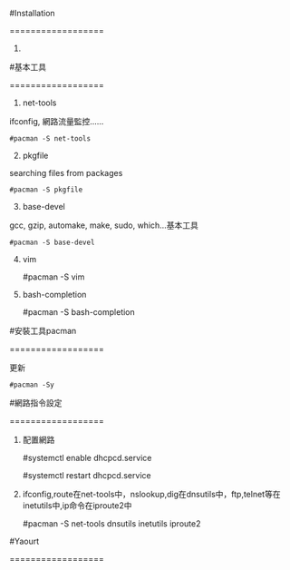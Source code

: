 #Installation

==================

1. 


#基本工具

==================

1. net-tools

ifconfig, 網路流量監控......

	#pacman -S net-tools

2. pkgfile

searching files from packages

	#pacman -S pkgfile

3. base-devel

gcc, gzip, automake, make, sudo, which...基本工具

	#pacman -S base-devel

4. vim

	#pacman -S vim

5. bash-completion

	#pacman -S bash-completion



#安裝工具pacman

==================

更新
	
	#pacman -Sy



#網路指令設定

==================

1. 配置網路

	#systemctl enable dhcpcd.service

	#systemctl restart dhcpcd.service

2. ifconfig,route在net-tools中，nslookup,dig在dnsutils中，ftp,telnet等在inetutils中,ip命令在iproute2中

	#pacman -S net-tools dnsutils inetutils iproute2

#Yaourt

==================

